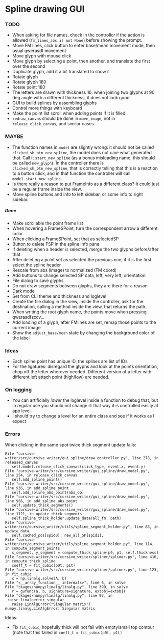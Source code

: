 # Spline drawing GUI

### TODO

* When asking for file names, check in the controller if the action is allowed
  (`fm_lines_abs is not None`) before showing the prompt.
* Move FM lines, click button to enter base/mean movement mode, then usual qwerasdf movement
* Move glyph with mouse click
* Move glyph by selecting a point, then another, and translate the first over the second
* Duplicate glyph, add it a bit translated to show it
* Rotate glyph
* Rotate glyph 180
* Rotate point 180
* The letters are drawn with thickness 10: when joining two glyphs at 90 deg angle with a different thickness, it does not look good
* GUI to build splines by assembling glyphs
* Control more things with keyboard
* Make the point list scroll when adding points if it is filled
* `redraw_canvas` should be done in `move_image`, not in `release_click_canvas`, and
  similar cases

### MAYBE

* The function names in `model` are slightly wrong: it should not be called
  `clicked_sh_btn_new_spline`, the model does not care what generated that. Call it
  `start_new_spline` (as a bonus misleading name, this should be called `new_glyph`). In
  the controller there is `clicked_sh_btn_new_spline`, that is correctly telling that this
  is a reaction to a button click, and in that function the controller will call
  `model.start_new_spline`.
* Is there really a reason to put FrameInfo as a different class? It could just be a regular frame inside the view.
* Move spline buttons and info to left sidebar, or some info to right sidebar.

##### Done

* Make scrollable the point frame list
* When hovering a FrameSPoint, turn the correspondent arrow a different color
* When clicking a FrameSPoint, set that as selectedSP
* Button to delete FSP in the spline info pane
* If deleting when a header is selected, merge the two glyphs before/after that
* After deleting a point set as selected the previous one, if it is the first select the spline header
* Rescale from abs (image) to normalized (FM coord)
* Add buttons to change selected SP data, left, very left, orientation
* File dialog to save glyphs
* Do not draw segments between glyphs, they are there for a reason
* Dark mode
* Set from CLI theme and thickness and loglevel
* Create the file dialog in the view, inside the controller, ask for the destination, calling a method inside the view, that returns the path.
* When writing the root glyph name, the points move when pressing qwerasdfzxcv...
* Add loading of a glyph, after FMlines are set, remap those points to the current image
* Show the `adjust_base/mean` state by changing the background color of the label

### Ideas

* Each spline point has unique ID, the splines are list of IDs
* For the ligatures: disregard the glyphs and look at the points orientation, chop off the letter wherever needed. Different version of a letter with different left attach point (high/low) are needed.

### On logging

* You can artificially _lower_ the loglevel inside a function to debug that, but in regular use you should not change it: that way it is controlled easily at app level.
* I should try to change a level for an entire class and see if it works as I expect

### Errors

When clicking in the same spot twice thick segment update fails:

```
File "cursive-writer/src/cursive_writer/gui_spline/draw_controller.py", line 278, in released_canvas
   self.model.release_click_canvas(click_type, event.x, event.y)
File "cursive-writer/src/cursive_writer/gui_spline/draw_model.py", line 254, in release_click_canvas
   self.add_spline_point()
File "cursive-writer/src/cursive_writer/gui_spline/draw_model.py", line 936, in add_spline_point
   self.add_spline_abs_point(abs_op)
File "cursive-writer/src/cursive_writer/gui_spline/draw_model.py", line 966, in add_spline_abs_point
   self.update_thick_segments()
File "cursive-writer/src/cursive_writer/gui_spline/draw_model.py", line 1121, in update_thick_segments
   self.spline_thick_holder.update_data(all_fm, path)
File "cursive-writer/src/cursive_writer/utils/spline_segment_holder.py", line 88, in update_data
   self.cached_pos[spid0], new_all_SP[spid1],
File "cursive-writer/src/cursive_writer/utils/spline_segment_holder.py", line 114, in compute_segment_points
   x_segment, y_segment = compute_thick_spline(p0, p1, self.thickness)
File "cursive-writer/src/cursive_writer/spliner/spliner.py", line 416, in compute_thick_spline
   coeff_t = fit_cubic(p0t, p1t)
File "cursive-writer/src/cursive_writer/spliner/spliner.py", line 123, in fit_cubic
   x = np.linalg.solve(A, b)
File "<__array_function__ internals>", line 6, in solve
File "ckages/numpy/linalg/linalg.py", line 399, in solve
   r = gufunc(a, b, signature=signature, extobj=extobj)
File "ckages/numpy/linalg/linalg.py", line 97, in _raise_linalgerror_singular
   raise LinAlgError("Singular matrix")
numpy.linalg.LinAlgError: Singular matrix   
```

Ideas:

* Fix `fit_cubic`, hopefully thick will not fail with empty/small top contour (note that
  this failed in `coeff_t = fit_cubic(p0t, p1t)`

